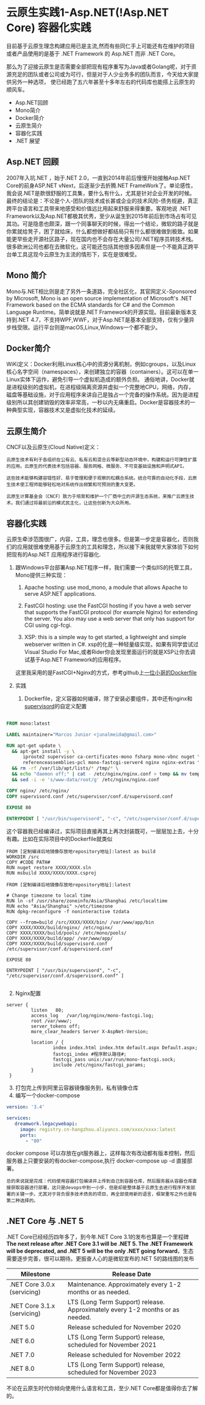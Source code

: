 # 云原生实践1-Asp.NET(!Asp.NET Core) 容器化实践

目前基于云原生理念构建应用已是主流,然而有些同仁手上可能还有在维护的项目或者产品使用的是基于 .NET Framework 的 Asp.NET 而非 .NET Core。

那么为了迎接云原生是否需要全部把现有程序重写为Java或者Golang呢，对于资源充足的团队或者公司或为可行，但是对于人少业务多的团队而言，今天给大家提供另外一种选项，
使已经跑了五六年甚至十多年左右的代码库也能搭上云原生的顺风车。

- Asp.NET回顾
- Mono简介
- Docker简介
- 云原生简介
- 容器化实践
- .NET 展望


## Asp.NET 回顾
    
2007年入坑.NET ，始于.NET 2.0，一直到2014年前后慢慢开始接触Asp.NET Core的前身ASP.NET vNext，后逐渐少去折腾.NET FrameWork了。单论感性，我会说.NET是款很舒服的工具集，要什么有什么，尤其是针对企业开发的时候。最终的结论是：不论是个人-团队的技术成长甚或企业的技术风险-债务规避，真正跨平台语言和工具带来地感受和价值远比用起来舒服来得重要。客观地说 .NET Framework以及Asp.NET都极其优秀，至少从诞生到2015年前后到市场占有可见其功。可是隐患也颇深，跟一个同事聊天的时候，得出一个结论，微软的路子就是你累就给凳子，困了就给床，什么都想做好都结局只有什么都很难做到极致。如果能更早些走开源社区路子，现在国内也不会存在大量公司/.NET程序员转技术栈。很多欧洲公司也都在去微软化，这可能还包括其他很多因素但是一个不能真正跨平台单工具这现今云原生为主流的情形下，实在是很难受。

## Mono 简介

Mono与.NET相比则是走了另外一条道路，完全社区化，其官网定义-Sponsored by Microsoft, Mono is an open source implementation of Microsoft's .NET Framework based on the ECMA standards for C# and the Common Language Runtime。简单说就是.NET Framework的开源实现。目前最新版本支持到.NET 4.7，不支持WPF,WWF，对于Asp.NET是基本全部支持，仅有少量异步栈受限。运行平台则是macOS,Linux,Windows一个都不能少。

## Docker简介

WiKi定义：Docker利用Linux核心中的资源分离机制，例如cgroups，以及Linux核心名字空间（namespaces），来创建独立的容器（containers）。这可以在单一Linux实体下运作，避免引导一个虚拟机造成的额外负担。
    通俗地讲，Docker就是进程级别的虚拟机，在进程级隔离资源并虚拟一个完整地CPU，网络，内存，磁盘等基础设施，对于应用程序来讲自己是独占一个完备的操作系统。因为是进程级别所以其创建销毁的效率非常高，一秒以内无痛重启。Docker是容器技术的一种典型实现，容器技术又是虚拟化技术的延续。


## 云原生简介    

CNCF以及云原生(Cloud Native)定义：
    
    云原生技术有利于各组织在公有云、私有云和混合云等新型动态环境中，构建和运行可弹性扩展的应用。云原生的代表技术包括容器、服务网格、微服务、不可变基础设施和声明式API。

    这些技术能够构建容错性好、易于管理和便于观察的松耦合系统。结合可靠的自动化手段，云原生技术使工程师能够轻松地对系统作出频繁和可预测的重大变更。

    云原生计算基金会（CNCF）致力于培育和维护一个厂商中立的开源生态系统，来推广云原生技术。我们通过将最前沿的模式民主化，让这些创新为大众所用。    

 ## 容器化实践   
    
云原生牵涉范围很广，内容，工具，理念也很多。但是第一步定是容器化，否则我们的应用就很难使用基于云原生的工具和理念，所以接下来我就带大家体验下如何把现有的Asp.NET 应用程序进行容器化.

1. 跟Windows平台部署Asp.NET程序一样，我们需要一个类似IIS的托管工具，Mono提供三种实现：
    
   1. Apache hosting: use mod_mono, a module that allows Apache to serve ASP.NET applications.
    
   2.  FastCGI hosting: use the FastCGI hosting if you have a web server that supports the FastCGI protocol (for example Nginx) for extending the server. You also may use a web server that only has support for CGI using 
    cgi-fcgi.
   3. XSP: this is a simple way to get started, a lightweight and simple webserver written in C#.
   xsp的化是一种轻量级实现，如果有同学尝试过Visual Studio For Mac,或者Rider你会发现里面运行的就是XSP让你去调试基于Asp.NET Framework的应用程序。
   
   这里我采用的是FastCGI+Nginx的方式，参考github上[一位小哥的Dockerfile](!https://github.com/junalmeida/docker-mono-web)
2. 实践
   1. Dockerfile，定义容器如何编译，除了安装必要组件，其中还有nginx和[supervisord](!http://supervisord.org/)的自定义配置
```Dockerfile
   
FROM mono:latest

LABEL maintainer="Marcos Junior <junalmeida@gmail.com>"

RUN apt-get update \
  && apt-get install -y \
      iproute2 supervisor ca-certificates-mono fsharp mono-vbnc nuget \
      referenceassemblies-pcl mono-fastcgi-server4 nginx nginx-extras \
  && rm -rf /var/lib/apt/lists/* /tmp/* \
  && echo "daemon off;" | cat - /etc/nginx/nginx.conf > temp && mv temp /etc/nginx/nginx.conf \
  && sed -i -e 's/www-data/root/g' /etc/nginx/nginx.conf

COPY nginx/ /etc/nginx/
COPY supervisord.conf /etc/supervisor/conf.d/supervisord.conf
 
EXPOSE 80

ENTRYPOINT [ "/usr/bin/supervisord", "-c", "/etc/supervisor/conf.d/supervisord.conf" ]
```

这个容器我已经编译过，实际项目直接再其上再次封装既可，一层层加上去，十分有趣。比如在实际项目中的Dockerfile就类似

```
FROM [定制编译后地镜像存放地repository地址]:latest as build
WORKDIR /src
COPY #CODE PATH#
RUN nuget restore XXXX/XXXX.sln
RUN msbuild XXXX/XXXX/XXXX.csproj

FROM [定制编译后地镜像存放地repository地址]:latest

# Change timezone to local time
RUN ln -sf /usr/share/zoneinfo/Asia/Shanghai /etc/localtime
RUN echo "Asia/Shanghai" >/etc/timezone
RUN dpkg-reconfigure -f noninteractive tzdata
 
COPY --from=build /src/XXXX/XXXX/bin/ /var/www/app/bin
COPY XXXX/XXXX/build/nginx/ /etc/nginx/
COPY XXXX/XXXX/build/pools/ /etc/mono/pools/
COPY XXXX/XXXX/build/app/ /var/www/app/
COPY XXXX/XXXX/build/supervisord.conf /etc/supervisor/conf.d/supervisord.conf
 
EXPOSE 80

ENTRYPOINT [ "/usr/bin/supervisord", "-c", "/etc/supervisor/conf.d/supervisord.conf" ]


```

   2. Nginx配置
```
server {
         listen   80;
         access_log   /var/log/nginx/mono-fastcgi.log;
         root /var/www/;
         server_tokens off;
         more_clear_headers Server X-AspNet-Version;

         location / {
                 index index.html index.htm default.aspx Default.aspx;
                 fastcgi_index #程序默认路径#;
                 fastcgi_pass unix:/var/run/mono-fastcgi.sock;
                 include /etc/nginx/fastcgi_params;
         }
 }
```
   3.  打包完上传到阿里云容器镜像服务到，私有镜像仓库
   4.  编写一个docker-compose
```docker-compose.yaml
version: '3.4'

services:
   dreamwork.legacywebapi:
     image: registry.cn-hangzhou.aliyuncs.com/xxxx/xxxx:latest
     ports:
       - "80"

```
   docker compose 可以存放在git服务器上，这样每次有改动都有版本控制，然后服务器上只要安装的有docker-compose,执行 docker-compose up -d 直接部署。
 
    总的来说就是完成：代码使用容器打包编译并上传到自己到容器仓库，然后服务器从容器仓库直接获取容器进行部署，这只是devops中到一小步，但是却是整体基于云原生去进行程序开发部署的关键一步。尤其对于背负很多技术债务的项目，再全部使用新的语言，框架重写之外也是有第二种选择的。
## .NET Core 与 .NET 5
.NET Core已经经历四年多了，到今年.NET Core 3.1的发布也算是一个里程碑 **The next release after .NET Core 3.1 will be .NET 5. The .NET Framework will be deprecated, and .NET 5 will be the only .NET going forward**，生态需要逐步完善，很可以期待。更振奋人心的是微软宣布的.NET 5的路线图的发布

| Milestone                 | Release Date |
|---------------------------|--------------|
| .NET Core 3.0.x (servicing) | Maintenance. Approximately every 1-2 months or as needed. |
| .NET Core 3.1.x (servicing) | LTS (Long Term Support) release. Approximately every 1-2 months or as needed. |
| .NET 5.0 | Release scheduled for November 2020 |
| .NET 6.0 | LTS (Long Term Support) release, scheduled for November 2021 |
| .NET 7.0 | Release scheduled for November 2022 |
| .NET 8.0 | LTS (Long Term Support) release, scheduled for November 2023 |

不论在云原生时代你倾向使用什么语言和工具，至少.NET Core都是值得你去了解的。